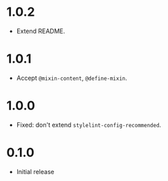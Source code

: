 # 1.0.2

-   Extend README.

# 1.0.1

-   Accept `@mixin-content`, `@define-mixin`.

# 1.0.0

-   Fixed: don't extend `stylelint-config-recommended`.

# 0.1.0

-   Initial release

